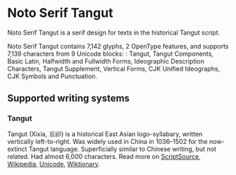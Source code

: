 
# Noto Serif Tangut

Noto Serif Tangut is a serif design for texts in the historical Tangut script. 

Noto Serif Tangut contains 7,142 glyphs, 2 OpenType features, and supports 7,139 characters from 9 Unicode blocks: : Tangut, Tangut Components, Basic Latin, Halfwidth and Fullwidth Forms, Ideographic Description Characters, Tangut Supplement, Vertical Forms, CJK Unified Ideographs, CJK Symbols and Punctuation.


## Supported writing systems


### Tangut

Tangut (Xixia, 𗼇𗟲) is a historical East Asian logo-syllabary, written vertically left-to-right. Was widely used in China in 1036–1502 for the now-extinct Tangut language. Superficially similar to Chinese writing, but not related. Had almost 6,000 characters. Read more on [ScriptSource](https://scriptsource.org/scr/Tang), [Wikipedia](https://en.wikipedia.org/wiki/ISO_15924:Tang), [Unicode](https://www.unicode.org/versions/Unicode13.0.0/ch18.pdf#G43635), [Wiktionary](https://en.wiktionary.org/wiki/Category:Tangut_script).

